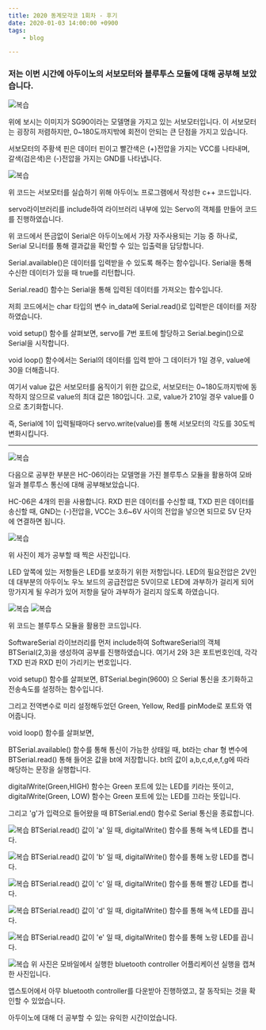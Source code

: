 ```yaml
---
title: 2020 동계모각코 1회차 - 후기
date: 2020-01-03 14:00:00 +0900
tags:
    - blog

---
```




### 저는 이번 시간에 아두이노의 서보모터와 블루투스 모듈에 대해 공부해 보았습니다.

![복습](/TC/1/servo1.PNG)

위에 보시는 이미지가 SG90이라는 모델명을 가지고 있는 서보모터입니다. 이 서보모터는 굉장히 저렴하지만, 0~180도까지밖에 회전이 안되는 큰 단점을 가지고 있습니다.

서보모터의 주황색 핀은 데이터 핀이고 빨간색은 (+)전압을 가지는 VCC를 나타내며, 갈색(검은색)은 (-)전압을 가지는 GND를 나타냅니다.


![복습](/TC/1/servo.PNG)

위 코드는 서보모터를 실습하기 위해 아두이노 프로그램에서 작성한 c++ 코드입니다.

servo라이브러리를 include하여 라이브러리 내부에 있는 Servo의 객체를 만들어 코드를 진행하였습니다.

위 코드에서 뜬금없이 Serial은 아두이노에서 가장 자주사용되는 기능 중 하나로, Serial 모니터를 통해 결과값을 확인할 수 있는 입출력을 담당합니다.

Serial.available()은 데이터를 입력받을 수 있도록 해주는 함수입니다. Serial을 통해 수신한 데이터가 있을 때 true를 리턴합니다.

Serial.read() 함수는 Serial을 통해 입력된 데이터를 가져오는 함수입니다.

저희 코드에서는 char 타입의 변수 in_data에 Serial.read()로 입력받은 데이터를 저장하였습니다.

void setup() 함수를 살펴보면, servo를 7번 포트에 할당하고 Serial.begin()으로 Serial을 시작합니다.

void loop() 함수에서는 Serial의 데이터를 입력 받아 그 데이터가 1일 경우, value에 30을 더해줍니다.

여기서 value 값은 서보모터를 움직이기 위한 값으로, 서보모터는 0~180도까지밖에 동작하지 않으므로 value의 최대 값은 180입니다. 고로, value가 210일 경우 value를 0으로 초기화합니다.

즉, Serial에 1이 입력될때마다 servo.write(value)를 통해 서보모터의 각도를 30도씩 변화시킵니다.


***

![복습](/TC/1/bluetooth.PNG)

다음으로 공부한 부분은 HC-06이라는 모델명을 가진 블루투스 모듈을 활용하여 모바일과 블루투스 통신에 대해 공부해보았습니다.

HC-06은 4개의 핀을 사용합니다. RXD 핀은 데이터를 수신할 떄, TXD 핀은 데이터를 송신할 때, GND는 (-)전압을, VCC는 3.6~6V 사이의 전압을 넣으면 되므로 5V 단자에 연결하면 됩니다.

![복습](/TC/1/0.jpg)

위 사진이 제가 공부할 때 찍은 사진입니다.

LED 앞쪽에 있는 저항들은 LED를 보호하기 위한 저항입니다. LED의 필요전압은 2V인데 대부분의 아두이노 우노 보드의 공급전압은 5V이므로 LED에 과부하가 걸리게 되어 망가지게 될 우려가 있어 저항을 달아 과부하가 걸리지 않도록 하였습니다.

![복습](/TC/1/bluetooth1.PNG)
![복습](/TC/1/bluetooth2.PNG)

위 코드는 블루투스 모듈을 활용한 코드입니다.

SoftwareSerial 라이브러리를 먼저 include하여 SoftwareSerial의 객체 BTSerial(2,3)을 생성하여 공부를 진행하였습니다. 여기서 2와 3은 포트번호인데, 각각 TXD 핀과 RXD 핀이 가리키는 번호입니다.

void setup() 함수를 살펴보면, BTSerial.begin(9600) 으 Serial 통신을 초기화하고 전송속도를 설정하는 함수입니다.

그리고 전역변수로 미리 설정해두었던 Green, Yellow, Red를 pinMode로 포트와 엮어줍니다.

void loop() 함수를 살펴보면,

BTSerial.available() 함수를 통해 통신이 가능한 상태일 때, bt라는 char 형 변수에 BTSerial.read() 통해 들어온 값을 bt에 저장합니다. bt의 값이 a,b,c,d,e,f,g에 따라 해당하는 문장을 실행합니다.

digitalWrite(Green,HIGH) 함수는 Green 포트에 있는 LED를 키라는 뜻이고,
digitalWrite(Green, LOW) 함수는 Green 포트에 있는 LED를 끄라는 뜻입니다.

그리고 'g'가 입력으로 들어왔을 때 BTSerial.end() 함수로 Serial 통신을 종료합니다.

![복습](/TC/1/5.jpg)
BTSerial.read() 값이 'a' 일 때, digitalWrite() 함수를 통해 녹색 LED를 켭니다.

![복습](/TC/1/4.jpg)
BTSerial.read() 값이 'b' 일 때, digitalWrite() 함수를 통해 노랑 LED를 켭니다.

![복습](/TC/1/3.jpg)
BTSerial.read() 값이 'c' 일 때, digitalWrite() 함수를 통해 빨강 LED를 켭니다.

![복습](/TC/1/2.jpg)
BTSerial.read() 값이 'd' 일 때, digitalWrite() 함수를 통해 녹색 LED를 끕니다.

![복습](/TC/1/1.jpg)
BTSerial.read() 값이 'e' 일 때, digitalWrite() 함수를 통해 노랑 LED를 끕니다.

![복습](/TC/1/bluetooth3.jpg)
위 사진은 모바일에서 실행한 bluetooth controller 어플리케이션 실행을 캡쳐한 사진입니다.

앱스토어에서 아무 bluetooth controller를 다운받아 진행하였고, 잘 동작되는 것을 확인할 수 있었습니다.

아두이노에 대해 더 공부할 수 있는 유익한 시간이었습니다.
